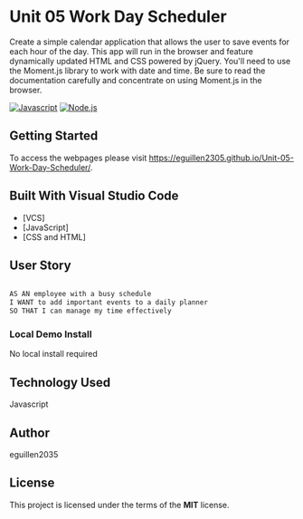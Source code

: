 # Unit 05 Work Day Scheduler

Create a simple calendar application that allows the user to save events for each hour of the day. This app will run in the browser and feature dynamically updated HTML and CSS powered by jQuery.
You'll need to use the Moment.js library to work with date and time. Be sure to read the documentation carefully and concentrate on using Moment.js in the browser.


[![Javascript](https://img.shields.io/badge/Javascript-JS-blue.svg)](https://www.w3schools.com/Js/)
[![Node.js](https://img.shields.io/badge/Node.js-Node-green.svg)](https://nodejs.org/en/)

 

## Getting Started

To access the webpages please visit https://eguillen2305.github.io/Unit-05-Work-Day-Scheduler/.


## Built With Visual Studio Code

* [VCS]
* [JavaScript]
* [CSS and HTML]



## User Story
```sh

AS AN employee with a busy schedule
I WANT to add important events to a daily planner
SO THAT I can manage my time effectively


```


### Local Demo Install
No local install required

## Technology Used
Javascript

## Author
eguillen2035

## License
This project is licensed under the terms of the **MIT** license.
